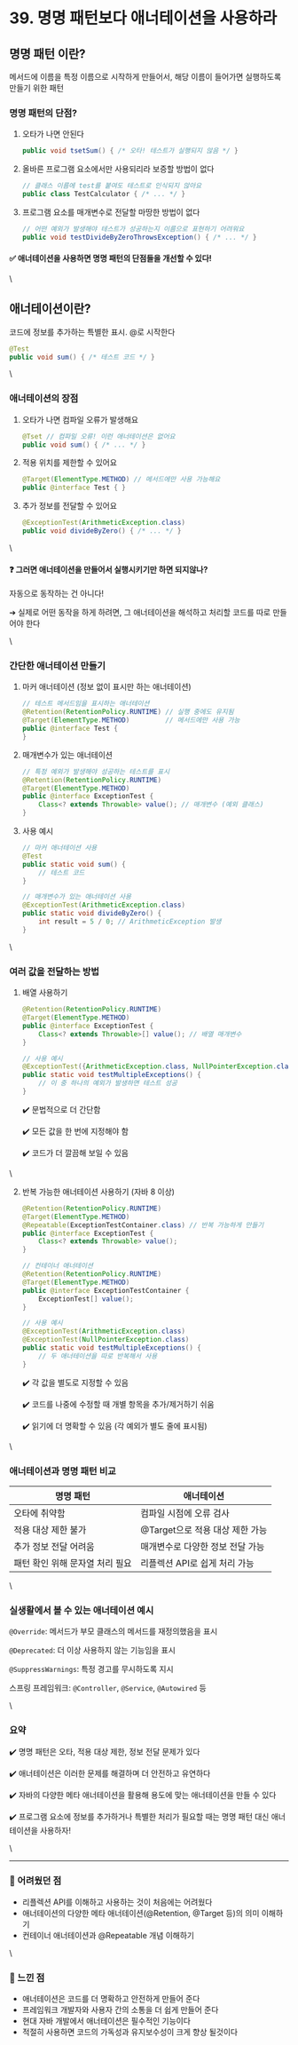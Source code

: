 # 39. 명명 패턴보다 애너테이션을 사용하라

## 명명 패턴 이란?

메서드에 이름을 특정 이름으로 시작하게 만들어서, 해당 이름이 들어가면 실행하도록 만들기 위한 패턴

### 명명 패턴의 단점?

1.  오타가 나면 안된다

    ```java
    public void tsetSum() { /* 오타! 테스트가 실행되지 않음 */ }
    ```
2.  올바른 프로그램 요소에서만 사용되리라 보증할 방법이 없다

    ```java
    // 클래스 이름에 test를 붙여도 테스트로 인식되지 않아요
    public class TestCalculator { /* ... */ }
    ```
3.  프로그램 요소를 매개변수로 전달할 마땅한 방법이 없다

    ```java
    // 어떤 예외가 발생해야 테스트가 성공하는지 이름으로 표현하기 어려워요
    public void testDivideByZeroThrowsException() { /* ... */ }
    ```

#### ✅ 애너테이션을 사용하면 명명 패턴의 단점들을 개선할 수 있다!

\


## 애너테이션이란?

코드에 정보를 추가하는 특별한 표시. @로 시작한다

```java
@Test
public void sum() { /* 테스트 코드 */ }
```

\


### 애너테이션의 장점

1.  오타가 나면 컴파일 오류가 발생해요

    ```java
    @Tset // 컴파일 오류! 이런 애너테이션은 없어요
    public void sum() { /* ... */ }
    ```
2.  적용 위치를 제한할 수 있어요

    ```java
    @Target(ElementType.METHOD) // 메서드에만 사용 가능해요
    public @interface Test { }
    ```
3.  추가 정보를 전달할 수 있어요

    ```java
    @ExceptionTest(ArithmeticException.class)
    public void divideByZero() { /* ... */ }
    ```

\


#### ❓ 그러면 애너테이션을 만들어서 실행시키기만 하면 되지않나?

자동으로 동작하는 건 아니다!

➔ 실제로 어떤 동작을 하게 하려면, 그 애너테이션을 해석하고 처리할 코드를 따로 만들어야 한다

\


### 간단한 애너테이션 만들기

1.  마커 애너테이션 (정보 없이 표시만 하는 애너테이션)

    ```java
    // 테스트 메서드임을 표시하는 애너테이션
    @Retention(RetentionPolicy.RUNTIME) // 실행 중에도 유지됨
    @Target(ElementType.METHOD)         // 메서드에만 사용 가능
    public @interface Test {
    }
    ```
2.  매개변수가 있는 애너테이션

    ```java
    // 특정 예외가 발생해야 성공하는 테스트를 표시
    @Retention(RetentionPolicy.RUNTIME)
    @Target(ElementType.METHOD)
    public @interface ExceptionTest {
        Class<? extends Throwable> value(); // 매개변수 (예외 클래스)
    }
    ```
3.  사용 예시

    ```java
    // 마커 애너테이션 사용
    @Test
    public static void sum() {
        // 테스트 코드
    }

    // 매개변수가 있는 애너테이션 사용
    @ExceptionTest(ArithmeticException.class)
    public static void divideByZero() {
        int result = 5 / 0; // ArithmeticException 발생
    }
    ```

\


### 여러 값을 전달하는 방법

1.  배열 사용하기

    ```java
    @Retention(RetentionPolicy.RUNTIME)
    @Target(ElementType.METHOD)
    public @interface ExceptionTest {
        Class<? extends Throwable>[] value(); // 배열 매개변수
    }

    // 사용 예시
    @ExceptionTest({ArithmeticException.class, NullPointerException.class})
    public static void testMultipleExceptions() {
        // 이 중 하나의 예외가 발생하면 테스트 성공
    }
    ```

    ✔️ 문법적으로 더 간단함

    ✔️ 모든 값을 한 번에 지정해야 함

    ✔️ 코드가 더 깔끔해 보일 수 있음

\


2.  반복 가능한 애너테이션 사용하기 (자바 8 이상)

    ```java
    @Retention(RetentionPolicy.RUNTIME)
    @Target(ElementType.METHOD)
    @Repeatable(ExceptionTestContainer.class) // 반복 가능하게 만들기
    public @interface ExceptionTest {
        Class<? extends Throwable> value();
    }

    // 컨테이너 애너테이션
    @Retention(RetentionPolicy.RUNTIME)
    @Target(ElementType.METHOD)
    public @interface ExceptionTestContainer {
        ExceptionTest[] value();
    }

    // 사용 예시
    @ExceptionTest(ArithmeticException.class)
    @ExceptionTest(NullPointerException.class)
    public static void testMultipleExceptions() {
        // 두 애너테이션을 따로 반복해서 사용
    }
    ```

    ✔️ 각 값을 별도로 지정할 수 있음

    ✔️ 코드를 나중에 수정할 때 개별 항목을 추가/제거하기 쉬움

    ✔️ 읽기에 더 명확할 수 있음 (각 예외가 별도 줄에 표시됨)

\


### 애너테이션과 명명 패턴 비교

| 명명 패턴              | 애너테이션                 |
| ------------------ | --------------------- |
| 오타에 취약함            | 컴파일 시점에 오류 검사         |
| 적용 대상 제한 불가        | @Target으로 적용 대상 제한 가능 |
| 추가 정보 전달 어려움       | 매개변수로 다양한 정보 전달 가능    |
| 패턴 확인 위해 문자열 처리 필요 | 리플렉션 API로 쉽게 처리 가능    |

\


### 실생활에서 볼 수 있는 애너테이션 예시

`@Override`: 메서드가 부모 클래스의 메서드를 재정의했음을 표시

`@Deprecated`: 더 이상 사용하지 않는 기능임을 표시

`@SuppressWarnings`: 특정 경고를 무시하도록 지시

스프링 프레임워크: `@Controller`, `@Service`, `@Autowired` 등

\


### 요약

✔️ 명명 패턴은 오타, 적용 대상 제한, 정보 전달 문제가 있다

✔️ 애너테이션은 이러한 문제를 해결하며 더 안전하고 유연하다

✔️ 자바의 다양한 메타 애너테이션을 활용해 용도에 맞는 애너테이션을 만들 수 있다

✔️ 프로그램 요소에 정보를 추가하거나 특별한 처리가 필요할 때는 명명 패턴 대신 애너테이션을 사용하자!

\


***

### 🧩 어려웠던 점

* 리플렉션 API를 이해하고 사용하는 것이 처음에는 어려웠다
* 애너테이션의 다양한 메타 애너테이션(@Retention, @Target 등)의 의미 이해하기
* 컨테이너 애너테이션과 @Repeatable 개념 이해하기

\


### 💭 느낀 점

* 애너테이션은 코드를 더 명확하고 안전하게 만들어 준다
* 프레임워크 개발자와 사용자 간의 소통을 더 쉽게 만들어 준다
* 현대 자바 개발에서 애너테이션은 필수적인 기능이다
* 적절히 사용하면 코드의 가독성과 유지보수성이 크게 향상 될것이다
